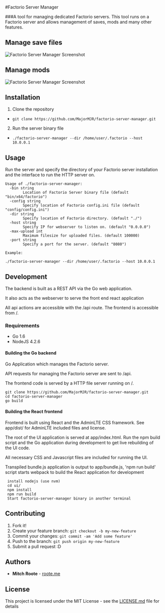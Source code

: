#Factorio Server Manager

###A tool for managing dedicated Factorio servers.
This tool runs on a Factorio server and allows management of saves, mods and many other features.

## Manage save files
![Factorio Server Manager Screenshot](http://i.imgur.com/wZqOuBZ.png "Factorio Server Manager")

## Manage mods
![Factorio Server Manager Screenshot](http://i.imgur.com/45ab48W.png "Factorio Server Manager")

## Installation
1. Clone the repository
  * ```git clone https://github.com/MajorMJR/factorio-server-manager.git```
2. Run the server binary file
  * ```./factorio-server-manager --dir /home/user/.factorio --host 10.0.0.1 ```

## Usage
Run the server and  specify the directory of your Factorio server installation and the interface to run the HTTP server on.
```
Usage of ./factorio-server-manager:
  -bin string
        Location of Factorio Server binary file (default "bin/x64/factorio")
  -config string
        Specify location of Factorio config.ini file (default "config/config.ini")
  -dir string
        Specify location of Factorio directory. (default "./")
  -host string
        Specify IP for webserver to listen on. (default "0.0.0.0")
  -max-upload int
        Maximum filesize for uploaded files. (default 100000)
  -port string
        Specify a port for the server. (default "8080")

Example:

./factorio-server-manager --dir /home/user/.factorio --host 10.0.0.1

```

## Development
The backend is built as a REST API via the Go web application.  

It also acts as the webserver to serve the front end react application

All api actions are accessible with the /api route.  The frontend is accessible from /.

### Requirements
+ Go 1.6
+ NodeJS 4.2.6

#### Building the Go backend
Go Application which manages the Factorio server.

API requests for managing the Factorio server are sent to /api.

The frontend code is served by a HTTP file server running on /.
```
git clone https://github.com/MajorMJR/factorio-server-manager.git
cd factorio-server-manager
go build
```

#### Building the React frontend
Frontend is built using React and the AdminLTE CSS framework. See app/dist/ for AdminLTE included files and license.

The root of the UI application is served at app/index.html.  Run the npm build script and the Go application during development to get live rebuilding of the UI code.

All necessary CSS and Javascript files are included for running the UI.

Transpiled bundle.js application is output to app/bundle.js, 'npm run build' script starts webpack to build the React application for development
```
 install nodejs (use nvm)
 cd ui/
 npm install
 npm run build
 Start factorio-server-manager binary in another terminal
```

## Contributing
1. Fork it!
2. Create your feature branch: `git checkout -b my-new-feature`
3. Commit your changes: `git commit -am 'Add some feature'`
4. Push to the branch: `git push origin my-new-feature`
5. Submit a pull request :D

## Authors

* **Mitch Roote** - [roote.me](https://roote.me)

## License

This project is licensed under the MIT License - see the [LICENSE.md](LICENSE.md) file for details

